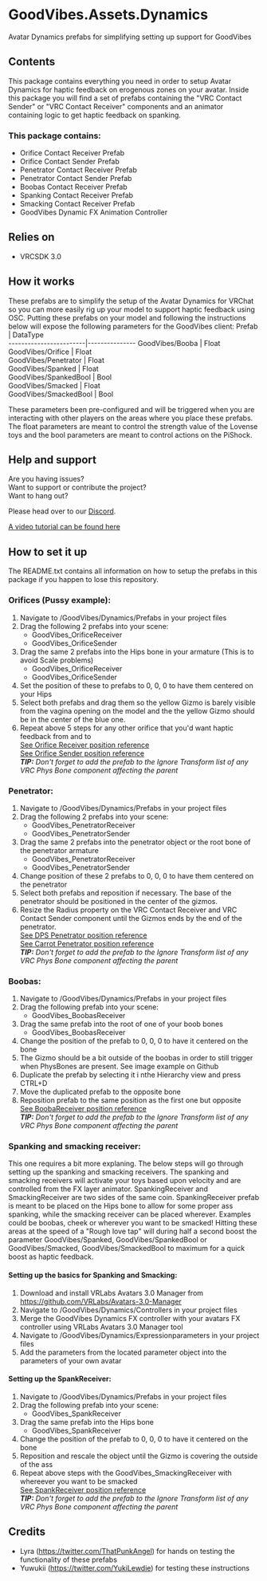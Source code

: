# GoodVibes.Assets.Dynamics
Avatar Dynamics prefabs for simplifying setting up support for GoodVibes

## Contents
This package contains everything you need in order to setup Avatar Dynamics for haptic feedback on erogenous zones on your avatar. Inside this package you will find a set of prefabs containing the "VRC Contact Sender" or "VRC Contact Receiver" components and an animator containing logic to get haptic feedback on spanking.

### This package contains:
- Orifice Contact Receiver Prefab
- Orifice Contact Sender Prefab
- Penetrator Contact Receiver Prefab
- Penetrator Contact Sender Prefab
- Boobas Contact Receiver Prefab
- Spanking Contact Receiver Prefab
- Smacking Contact Receiver Prefab
- GoodVibes Dynamic FX Animation Controller

## Relies on
- VRCSDK 3.0

## How it works
These prefabs are to simplify the setup of the Avatar Dynamics for VRChat so you can more easily rig up your model to support haptic feedback using OSC. Putting these prefabs on your model and following the instructions below will expose the following parameters for the GoodVibes client:
Prefab			| DataType	
------------------------|---------------
GoodVibes/Booba		| Float		
GoodVibes/Orifice	| Float		
GoodVibes/Penetrator	| Float		
GoodVibes/Spanked	| Float		
GoodVibes/SpankedBool	| Bool		
GoodVibes/Smacked	| Float		
GoodVibes/SmackedBool	| Bool		

These parameters been pre-configured and will be triggered when you are interacting with other players on the areas where you place these prefabs. The float parameters are meant to control the strength value of the Lovense toys and the bool parameters are meant to control actions on the PiShock.

## Help and support
Are you having issues?  
Want to support or contribute the project?  
Want to hang out?  

Please head over to our [Discord](https://discord.gg/R2tTCB7MNC).

[A video tutorial can be found here](https://youtu.be/UuDKZ447itM)

## How to set it up
The README.txt contains all information on how to setup the prefabs in this package if you happen to lose this repository.
### Orifices (Pussy example):
1. Navigate to /GoodVibes/Dynamics/Prefabs in your project files
2. Drag the following 2 prefabs into your scene:
	- GoodVibes_OrificeReceiver
	- GoodVibes_OrificeSender
3. Drag the same 2 prefabs into the Hips bone in your armature (This is to avoid Scale problems)
	- GoodVibes_OrificeReceiver
	- GoodVibes_OrificeSender
4. Set the position of these to prefabs to 0, 0, 0 to have them centered on your Hips
5. Select both prefabs and drag them so the yellow Gizmo is barely visible from the vagina opening on the model and the the yellow Gizmo should be in the center of the blue one.
6. Repeat above 5 steps for any other orifice that you'd want haptic feedback from and to  
[See Orifice Receiver position reference](/Images/OrificeReceiver_Position.PNG)  
[See Orifice Sender position reference](/Images/OrificeSender_Position.PNG)  
***TIP:** Don't forget to add the prefab to the Ignore Transform list of any VRC Phys Bone component affecting the parent*

### Penetrator:
1. Navigate to /GoodVibes/Dynamics/Prefabs in your project files
2. Drag the following 2 prefabs into your scene:
	- GoodVibes_PenetratorReceiver
	- GoodVibes_PenetratorSender
3. Drag the same 2 prefabs into the penetrator object or the root bone of the penetrator armature
	- GoodVibes_PenetratorReceiver
	- GoodVibes_PenetratorSender
4. Change position of these 2 prefabs to 0, 0, 0 to have them centered on the penetrator
5. Select both prefabs and reposition if necessary. The base of the penetrator should be positioned in the center of the gizmos.
6. Resize the Radius property on the VRC Contact Receiver and VRC Contact Sender component until the Gizmos ends by the end of the penetrator.  
[See DPS Penetrator position reference](/Images/PenetratorSenderReceiver_Position1.PNG)  
[See Carrot Penetrator position reference](/Images/PenetratorSenderReceiver_Position2.PNG)  
***TIP:** Don't forget to add the prefab to the Ignore Transform list of any VRC Phys Bone component affecting the parent*

### Boobas:
1. Navigate to /GoodVibes/Dynamics/Prefabs in your project files
2. Drag the following prefab into your scene:
	- GoodVibes_BoobasReceiver
3. Drag the same prefab into the root of one of your boob bones
	- GoodVibes_BoobasReceiver
4. Change the position of the prefab to 0, 0, 0 to have it centered on the bone
5. The Gizmo should be a bit outside of the boobas in order to still trigger when PhysBones are present. See image example on Github
6. Duplicate the prefab by selecting it i nthe Hierarchy view and press CTRL+D
7. Move the duplicated prefab to the opposite bone
8. Reposition prefab to the same position as the first one but opposite  
[See BoobaReceiver position reference](/Images/BoobaReceiver_Position.PNG)  
***TIP:** Don't forget to add the prefab to the Ignore Transform list of any VRC Phys Bone component affecting the parent*

### Spanking and smacking receiver:
This one requires a bit more explaning. The below steps will go through setting up the spanking and smacking receivers. The spanking and smacking receivers will activate your toys based upon velocity and are controlled from the FX layer animator. SpankingReceiver and SmackingReceiver are two sides of the same coin. SpankingReceiver prefab is meant to be placed on the Hips bone to allow for some proper ass spanking, while the smacking receiver can be placed wherever. Examples could be boobas, cheek or wherever you want to be smacked! Hitting these areas at the speed of a "Rough love tap" will during half a second boost the parameter GoodVibes/Spanked, GoodVibes/SpankedBool or GoodVibes/Smacked, GoodVibes/SmackedBool to maximum for a quick boost as haptic feedback.

#### Setting up the basics for Spanking and Smacking:
1. Download and install VRLabs Avatars 3.0 Manager from https://github.com/VRLabs/Avatars-3.0-Manager
2. Navigate to /GoodVibes/Dynamics/Controllers in your project files
3. Merge the GoodVibes Dynamics FX controller with your avatars FX controller using VRLabs Avatars 3.0 Manager tool
4. Navigate to /GoodVibes/Dynamics/Expressionparameters in your project files
5. Add the parameters from the located parameter object into the parameters of your own avatar

#### Setting up the SpankReceiver:
1. Navigate to /GoodVibes/Dynamics/Prefabs in your project files
2. Drag the following prefab into your scene:
	- GoodVibes_SpankReceiver
3. Drag the same prefab into the Hips bone
	- GoodVibes_SpankReceiver
4. Change the position of the prefab to 0, 0, 0 to have it centered on the bone
5. Reposition and rescale the object until the Gizmo is covering the outside of the ass
6. Repeat above steps with the GoodVibes_SmackingReceiver with whereever you want to be smacked  
[See SpankReceiver position reference](/Images/SpankReceiver_Position.PNG)  
***TIP:** Don't forget to add the prefab to the Ignore Transform list of any VRC Phys Bone component affecting the parent*

## Credits
- Lyra (https://twitter.com/ThatPunkAngel) for hands on testing the functionality of these prefabs
- Yuwukii (https://twitter.com/YukiLewdie) for testing these instructions
